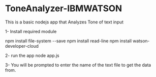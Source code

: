 # ToneAnalyzer-IBMWATSON
This is a basic nodejs app that Analyzes Tone of text input

1- Install required module 

npm install file-system --save
npm install read-line
npm install watson-developer-cloud

2- run the app 
node app.js

3- You will be prompted to enter the name of the text file to get the data from. 
